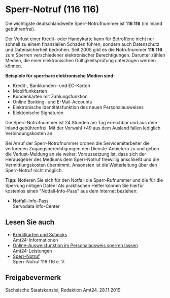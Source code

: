 # Sperr-Notruf (116 116)

Die wichtigste deutschlandweite Sperr-Notrufnummer ist **116 116** (im Inland gebührenfrei).

Der Verlust einer Kredit- oder Handykarte kann für Betroffene nicht nur schnell zu einem finanziellen Schaden führen, sondern auch Datenschutz und Datensicherheit bedrohen. Seit 2005 gibt es die Notrufnummer **116 116** zum Sperren verschiedener elektronischer Berechtigungen. Darunter zählen Medien, die einer elektronischen Gültigkeitsprüfung unterzogen werden können.

**Beispiele für sperrbare elektronische Medien sind:**

* Kredit-, Bankkunden- und EC-Karten
* Mobilfunkkarten
* Kundenkarten mit Zahlungsfunktion
* Online Banking- und E-Mail-Accounts
* Elektronische Identitätsfunktion des neuen Personalausweises
* Elektonische Signaturen

Die Sperr-Notrufnummer ist 24 Stunden am Tag erreichbar und aus dem Inland gebührenfrei. Mit der Vorwahl +49 aus dem Ausland fallen lediglich Verbindungskosten an.

Bei Anruf der Sperr-Notrufnummer ordnen die Servicemitarbeiter die verlorenen Zugangsberechtigungen den Dienste-Anbietern zu und geben die Verlust-Meldung an sie weiter. Voraussetzung ist, dass sich der Herausgeber des Mediums dem Sperr-Notruf freiwillig anschließt und die Vermittlungskosten übernimmt. Ansonsten ist die Weiterleitung über den Sperr-Notruf nicht möglich.

**Tipp:** Notieren Sie sich für den Notfall die Sperr-Rufnummer und die für die Sperrung nötigen Daten! Als praktischen Helfer können Sie hierfür kostenlos einen "Notfall-Info-Pass" aus dem Internet beziehen:

* [Notfall-Info-Pass](https://www.sperr-notruf.de/fileadmin/sperr-notruf/161004_RZ_SNR-Notfallkarte_Druckversion.pdf "Notfallpass zur Sperrung von Karten")  
  Servodata Info-Center

## Lesen Sie auch

* [Kreditkarten und Schecks](https://amt24dev.sachsen.de/zufi/lebenslagen/5000251)  
  Amt24-Informationen
* [Online-Ausweisfunktion im Personalausweis sperren lassen](https://amt24dev.sachsen.de/zufi/leistungen/6001215)  
  Amt24-Leistungen
* [Sperr-Notruf](https://www.sperr-notruf.de/ "Website des Neuen Sperrnotrufes der Sperrnotruf e. V.")  
  Sperr-Notruf 116 116 e. V.

## Freigabevermerk

Sächsische Staatskanzlei, Redaktion Amt24. 28.11.2019
